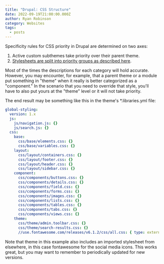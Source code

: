 ```yaml
---
title: "Drupal: CSS Structure"
date: 2022-09-19T21:00:00.000Z
author: Ryan Robinson
category: Websites
tags:
  - posts
---
```


Specificity rules for CSS priority in Drupal are determined on two axes:

1. Active custom subthemes take priority over their parent theme.
2. [Stylesheets are split into priority groups as described here](https://www.drupal.org/docs/develop/standards/css/css-file-organization-for-drupal-9).

Most of the times the descriptions for each category will hold accurate. However, you may encounter, for example, that a parent theme or a module put something in "theme" when it really is better categorized as a "component." In the scenario that you need to override that style, you'll have to also put yours at the "theme" level or it will not take priority.

The end result may be something like this in the theme's *.libraries.yml file:

```yml
global-styling:
  version: 1.x
  js:
    js/navigation.js: {}
    js/search.js: {}
  css:
    base:
      css/base/elements.css: {}
      css/base/variables.css: {}
    layout:
      css/layout/containers.css: {}
      css/layout/footer.css: {}
      css/layout/header.css: {}
      css/layout/sidebar.css: {}
    component:
      css/components/buttons.css: {}
      css/components/details.css: {}
      css/components/field.css: {}
      css/components/forms.css: {}
      css/components/images.css: {}
      css/components/lists.css: {}
      css/components/tables.css: {}
      css/components/tabs.css: {}
      css/components/views.css: {}
    theme:
      css/theme/admin.toolbar.css: {}
      css/theme/search-results.css: {}
      //use.fontawesome.com/releases/v6.1.2/css/all.css: { type: external }
```

Note that theme in this example also includes an imported stylesheet from elsewhere, in this case fontawesome for the social media icons. This works great, but you may want to remember to periodically updated for new versions.
